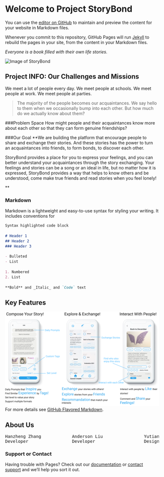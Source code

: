 # Welcome to Project StoryBond

You can use the [editor on GitHub](https://github.com/YTLLL/YTLLL.github.io/edit/main/index.md) to maintain and preview the content for your website in Markdown files.

Whenever you commit to this repository, GitHub Pages will run [Jekyll](https://jekyllrb.com/) to rebuild the pages in your site, from the content in your Markdown files.

_Everyone is a book filled with their own life stories._

![Image of StoryBond](/image1.png)

## Project INFO: Our Challenges and Missions
We meet a lot of people every day. 
We meet people at schools. 
We meet people at work. 
We meet people at parties.

>The majority of the people becomes our acquaintances. 
>We say hello to them when we occasionally bump into each other. 
>But how much do we actually know about them?

###Problem Space
How might people and their acquaintances know more about each other so that they can form genuine friendships?

###Our Goal
**We are building the platform that encourage people to share and exchange their stories. And these stories has the power to turn an acquaintances into friends, to form bonds, to discover each other.

StoryBond provides a place for you to express your feelings, and you can better understand your acquaintances through the story exchanging. Your feelings and stories can be a song or an ideal in life, but no matter how it is expressed, StoryBond provides a way that helps to know others and be understood, come make true friends and read stories when you feel lonely!

**

### Markdown

Markdown is a lightweight and easy-to-use syntax for styling your writing. It includes conventions for

```markdown
Syntax highlighted code block

# Header 1
## Header 2
### Header 3

- Bulleted
- List

1. Numbered
2. List

**Bold** and _Italic_ and `Code` text

```

## Key Features
![Image](/image2.png)
For more details see [GitHub Flavored Markdown](https://guides.github.com/features/mastering-markdown/).

## About Us

<pre>Hanzheng Zhang            Anderson Liu                Yutian Lei                Junyi Huang
Developer                 Developer                   Designer                   Designer</pre>

### Support or Contact

Having trouble with Pages? Check out our [documentation](https://docs.github.com/categories/github-pages-basics/) or [contact support](https://support.github.com/contact) and we’ll help you sort it out.
